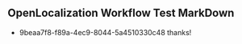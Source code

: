 ## OpenLocalization Workflow Test MarkDown
* 9beaa7f8-f89a-4ec9-8044-5a4510330c48 thanks!

<!--HONumber=Aug16_HO5-->


